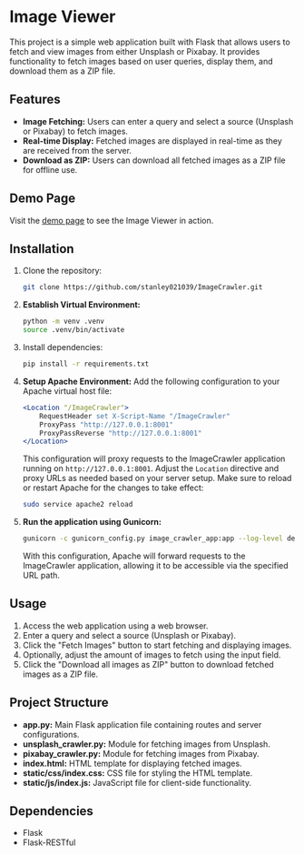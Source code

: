 # Image Viewer

This project is a simple web application built with Flask that allows users to fetch and view images from either Unsplash or Pixabay. It provides functionality to fetch images based on user queries, display them, and download them as a ZIP file.

## Features

- **Image Fetching:** Users can enter a query and select a source (Unsplash or Pixabay) to fetch images.
- **Real-time Display:** Fetched images are displayed in real-time as they are received from the server.
- **Download as ZIP:** Users can download all fetched images as a ZIP file for offline use.

## Demo Page

Visit the [demo page](https://www.hd0619-info.site/ImageCrawler) to see the Image Viewer in action.


## Installation

1. Clone the repository:

    ```bash
    git clone https://github.com/stanley021039/ImageCrawler.git
    ```

2. **Establish Virtual Environment:**

    ```bash
    python -m venv .venv
    source .venv/bin/activate
    ```

3. Install dependencies:

    ```bash
    pip install -r requirements.txt
    ```

4. **Setup Apache Environment:**
    Add the following configuration to your Apache virtual host file:
    ```apache
    <Location "/ImageCrawler">
        RequestHeader set X-Script-Name "/ImageCrawler"
        ProxyPass "http://127.0.0.1:8001"
        ProxyPassReverse "http://127.0.0.1:8001"
    </Location>
    ```
    This configuration will proxy requests to the ImageCrawler application running on `http://127.0.0.1:8001`. Adjust the `Location` directive and proxy URLs as needed based on your server setup.
    Make sure to reload or restart Apache for the changes to take effect:
    ```bash
    sudo service apache2 reload
    ```

5. **Run the application using Gunicorn:**
    ```bash
    gunicorn -c gunicorn_config.py image_crawler_app:app --log-level debug --daemon
    ```
    With this configuration, Apache will forward requests to the ImageCrawler application, allowing it to be accessible via the specified URL path.


## Usage

1. Access the web application using a web browser.
2. Enter a query and select a source (Unsplash or Pixabay).
3. Click the "Fetch Images" button to start fetching and displaying images.
4. Optionally, adjust the amount of images to fetch using the input field.
5. Click the "Download all images as ZIP" button to download fetched images as a ZIP file.

## Project Structure

- **app.py:** Main Flask application file containing routes and server configurations.
- **unsplash_crawler.py:** Module for fetching images from Unsplash.
- **pixabay_crawler.py:** Module for fetching images from Pixabay.
- **index.html:** HTML template for displaying fetched images.
- **static/css/index.css:** CSS file for styling the HTML template.
- **static/js/index.js:** JavaScript file for client-side functionality.

## Dependencies

- Flask
- Flask-RESTful